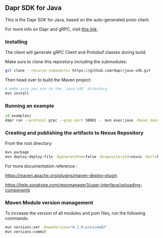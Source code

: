 ## Dapr SDK for Java

This is the Dapr SDK for Java, based on the auto-generated proto client.<br>

For more info on Dapr and gRPC, visit [this link](https://github.com/dapr/docs/tree/master/howto/create-grpc-app).

### Installing

The client will generate gRPC Client and Protobuf classes during build. 

Make sure to clone this repository including the submodules:

```sh
git clone --recurse-submodules https://github.com/dapr/java-sdk.git
```

Then head over to build the Maven project:

```sh
# make sure you are in the `java-sdk` directory.
mvn install
```

### Running an example
```sh
cd examples/
dapr run --protocol grpc --grpc-port 50001 -- mvn exec:java -Dexec.mainClass=io.dapr.examples.Example
```

### Creating and publishing the artifacts to Nexus Repository
From the root directory:

```sh
mvn package
mvn deploy:deploy-file -DgeneratePom=false -DrepositoryId=nexus -Durl=http://localhost:8081/repository/maven-releases -DpomFile=pom.xml -Dfile=target/client-0.1.0-preview.jar
```
For more documentation reference :

https://maven.apache.org/plugins/maven-deploy-plugin

https://help.sonatype.com/repomanager3/user-interface/uploading-components

### Maven Module version management
To increase the version of all modules and pom files, run the following commands:

```sh
mvn versions:set -DnewVersion="0.1.0-preview02"
mvn versions:commit
```
